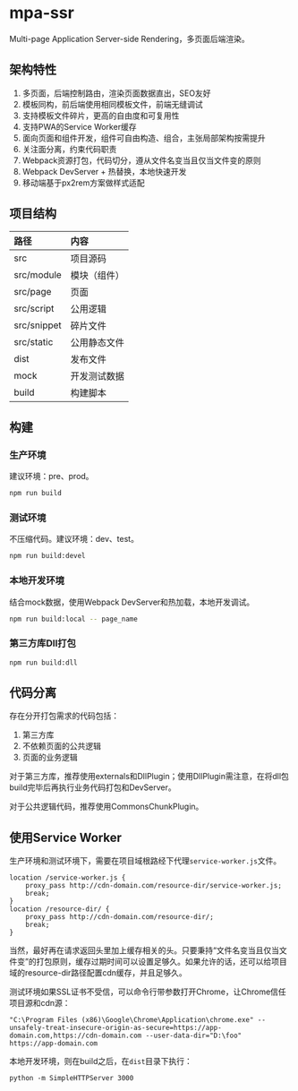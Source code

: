 # mpa-ssr

Multi-page Application Server-side Rendering，多页面后端渲染。

## 架构特性

1. 多页面，后端控制路由，渲染页面数据直出，SEO友好
1. 模板同构，前后端使用相同模板文件，前端无缝调试
1. 支持模板文件碎片，更高的自由度和可复用性
1. 支持PWA的Service Worker缓存
1. 面向页面和组件开发，组件可自由构造、组合，主张局部架构按需提升
1. 关注面分离，约束代码职责
1. Webpack资源打包，代码切分，遵从文件名变当且仅当文件变的原则
1. Webpack DevServer + 热替换，本地快速开发
1. 移动端基于px2rem方案做样式适配

## 项目结构

路径 | 内容
:--- | :---
src | 项目源码
src/module | 模块（组件）
src/page | 页面
src/script | 公用逻辑
src/snippet | 碎片文件
src/static | 公用静态文件
dist | 发布文件
mock | 开发测试数据
build | 构建脚本

## 构建

### 生产环境

建议环境：pre、prod。

```bash
npm run build
```

### 测试环境

不压缩代码。建议环境：dev、test。

```bash
npm run build:devel
```

### 本地开发环境

结合mock数据，使用Webpack DevServer和热加载，本地开发调试。

```bash
npm run build:local -- page_name
```

### 第三方库Dll打包

```bash
npm run build:dll
```

## 代码分离

存在分开打包需求的代码包括：

1. 第三方库
1. 不依赖页面的公共逻辑
1. 页面的业务逻辑

对于第三方库，推荐使用externals和DllPlugin；使用DllPlugin需注意，在将dll包build完毕后再执行业务代码打包和DevServer。

对于公共逻辑代码，推荐使用CommonsChunkPlugin。

## 使用Service Worker

生产环境和测试环境下，需要在项目域根路经下代理`service-worker.js`文件。

```
location /service-worker.js {
    proxy_pass http://cdn-domain.com/resource-dir/service-worker.js;
    break;
}
location /resource-dir/ {
    proxy_pass http://cdn-domain.com/resource-dir/;
    break;
}
```

当然，最好再在请求返回头里加上缓存相关的头。只要秉持“文件名变当且仅当文件变”的打包原则，缓存过期时间可以设置足够久。如果允许的话，还可以给项目域的resource-dir路径配置cdn缓存，并且足够久。

测试环境如果SSL证书不受信，可以命令行带参数打开Chrome，让Chrome信任项目源和cdn源：

```
"C:\Program Files (x86)\Google\Chrome\Application\chrome.exe" --unsafely-treat-insecure-origin-as-secure=https://app-domain.com,https://cdn-domain.com --user-data-dir="D:\foo" https://app-domain.com
```

本地开发环境，则在build之后，在`dist`目录下执行：

```
python -m SimpleHTTPServer 3000
```
